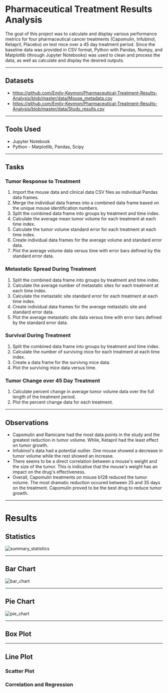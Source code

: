 # Pharmaceutical Treatment Results Analysis

The goal of this project was to calculate and display various performance metrics for four pharmaceutical cancer treatments (Capomulin, Infubinol, Ketapril, Placebo) on test mice over a 45 day treatment period. Since the baseline data was provided in CSV format, Python with Pandas, Numpy, and Matplotlib (through Jupyter Notebooks) was used to clean and process the data, as well as calculate and display the desired outputs.

---
## Datasets
* https://github.com/Emily-Keymon/Pharmaceutical-Treatment-Results-Analysis/blob/master/data/Mouse_metadata.csv
* https://github.com/Emily-Keymon/Pharmaceutical-Treatment-Results-Analysis/blob/master/data/Study_results.csv


---
## Tools Used
*  Jupyter Notebook
*  Python - Matplotlib, Pandas, Scipy


---
## Tasks
### Tumor Response to Treatment
1.  Import the mouse data and clinical data CSV files as individual Pandas data frames.
2.  Merge the individual data frames into a combined data frame based on the unique mouse identification numbers.
3.  Split the combined data frame into groups by treatment and time index.
4.  Calculate the average mean tumor volume for each treatment at each time index.
5.  Calculate the tumor volume standard error for each treatment at each time index.
6.  Create individual data frames for the average volume and standard error data.
7.  Plot the average volume data versus time with error bars defined by the standard error data.

### Metastatic Spread During Treatment
1.  Split the combined data frame into groups by treatment and time index.
2.  Calculate the average number of metastatic sites for each treatment at each time index.
3.  Calculate the metastatic site standard error for each treatment at each time index.
4.  Create individual data frames for the average metastatic site and standard error data.
5.  Plot the average metastatic site data versus time with error bars defined by the standard error data.  

### Survival During Treatment
1.  Split the combined data frame into groups by treatment and time index.
2.  Calculate the number of surviving mice for each treatment at each time index.
3.  Create a data frame for the survivng mice data.
4.  Plot the surviving mice data versus time.

### Tumor Change over 45 Day Treatment
1.  Calculate percent change in average tumor volume data over the full length of the treatment period.
2.  Plot the percent change data for each treatment.

---
## Observations
* Capomulin and Ramicane had the most data points in the study and the greatest reduction in tumor volume. While, Ketapril had the least effect on tumor growth.
* Infubinol's data had a potential outlier. One mouse showed a decrease in tumor volume while the rest showed an increase.
* There seems to be a direct correlation between a mouse's weight and the size of the tumor. This is indicative that the mouse's weight has an impact on the drug's effectiveness.
* Overall, Capomulin treatments on mouse b128 reduced the tumor volume. The most dramatic reduction occured between 25 and 35 days on the treatment. Capomulin proved to be the best drug to reduce tumor growth.

---
# Results
## Statistics
![summary_statistics](https://user-images.githubusercontent.com/64673015/113495879-21649580-94ba-11eb-9f38-0bd2a8b0a763.PNG)

---
## Bar Chart
![bar_chart](https://user-images.githubusercontent.com/64673015/113495890-380aec80-94ba-11eb-85c2-099ca3a2f2a8.PNG)

---
## Pie Chart
![pie_chart](https://user-images.githubusercontent.com/64673015/113495910-5cff5f80-94ba-11eb-85e6-74ec15aef4f6.PNG)

---
## Box Plot

---
## Line Plot


### Scatter Plot


### Correlation and Regression



